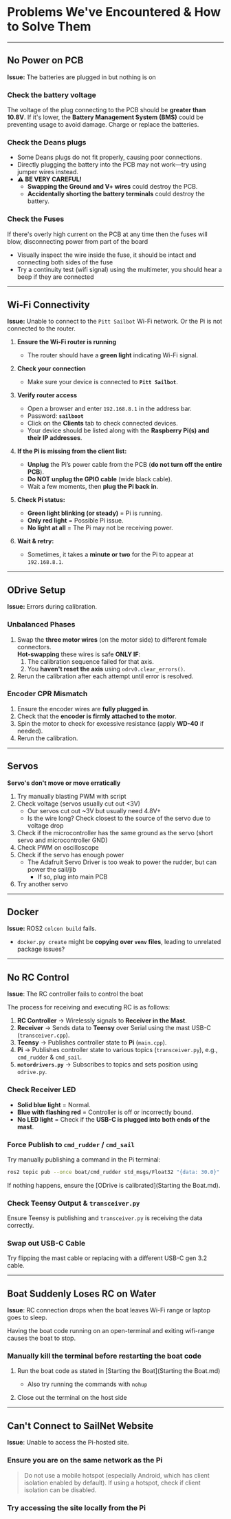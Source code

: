 # Problems We've Encountered & How to Solve Them  

---

## No Power on PCB
**Issue:** The batteries are plugged in but nothing is on

### Check the battery voltage
The voltage of the plug connecting to the PCB should be **greater than 10.8V**. If it's lower, the **Battery Management System (BMS)** could be preventing usage to avoid damage. Charge or replace the batteries.

### Check the Deans plugs  
- Some Deans plugs do not fit properly, causing poor connections.  
- Directly plugging the battery into the PCB may not work—try using jumper wires instead.  
- **⚠️ BE VERY CAREFUL!**  
   - **Swapping the Ground and V+ wires** could destroy the PCB.  
   - **Accidentally shorting the battery terminals** could destroy the battery.  

### Check the Fuses
If there's overly high current on the PCB at any time then the fuses will blow, disconnecting power from part of the board
- Visually inspect the wire inside the fuse, it should be intact and connecting both sides of the fuse
- Try a continuity test (wifi signal) using the multimeter, you should hear a beep if they are connected
  
---

## Wi-Fi Connectivity  
**Issue:** Unable to connect to the `Pitt Sailbot` Wi-Fi network. Or the Pi is not connected to the router.

1. **Ensure the Wi-Fi router is running**  
   - The router should have a **green light** indicating Wi-Fi signal.  

2. **Check your connection**  
   - Make sure your device is connected to **`Pitt Sailbot`**.  

3. **Verify router access**  
   - Open a browser and enter `192.168.8.1` in the address bar.  
   - Password: **`sailboot`**  
   - Click on the **Clients** tab to check connected devices.  
   - Your device should be listed along with the **Raspberry Pi(s) and their IP addresses**.  

4. **If the Pi is missing from the client list:**  
   - **Unplug** the Pi’s power cable from the PCB (**do not turn off the entire PCB**).  
   - **Do NOT unplug the GPIO cable** (wide black cable).  
   - Wait a few moments, then **plug the Pi back in**.  

5. **Check Pi status:**  
   - **Green light blinking (or steady)** = Pi is running.  
   - **Only red light** = Possible Pi issue.  
   - **No light at all** = The Pi may not be receiving power.  

6. **Wait & retry:**  
   - Sometimes, it takes a **minute or two** for the Pi to appear at `192.168.8.1`.  

---

## ODrive Setup  
**Issue:** Errors during calibration.  

### Unbalanced Phases
1. Swap the **three motor wires** (on the motor side) to different female connectors.  
**Hot-swapping** these wires is safe **ONLY IF**:  
    1. The calibration sequence failed for that axis.  
    2. You **haven't reset the axis** using `odrv0.clear_errors()`.  
2. Rerun the calibration after each attempt until error is resolved.

### Encoder CPR Mismatch
1. Ensure the encoder wires are **fully plugged in**.  
2. Check that the **encoder is firmly attached to the motor**.  
3. Spin the motor to check for excessive resistance (apply **WD-40** if needed).  
4. Rerun the calibration.  

---

## Servos
**Servo's don't move or move erratically**
1. Try manually blasting PWM with script
2. Check voltage (servos usually cut out <3V)
   - Our servos cut out ~3V but usually need 4.8V+
   - Is the wire long? Check closest to the source of the servo due to voltage drop
3. Check if the microcontroller has the same ground as the servo (short servo and microcontroller GND)
4. Check PWM on oscilloscope
5. Check if the servo has enough power
   - The Adafruit Servo Driver is too weak to power the rudder, but can power the sail/jib
     - If so, plug into main PCB
6. Try another servo

---

## Docker  
**Issue:** ROS2 `colcon build` fails.  

- `docker.py create` might be **copying over `venv` files**, leading to unrelated package issues?

---

## No RC Control  
**Issue**: The RC controller fails to control the boat

The process for receiving and executing RC is as follows:

1. **RC Controller** → Wirelessly signals to **Receiver in the Mast**.  
2. **Receiver** → Sends data to **Teensy** over Serial using the mast USB-C (`transceiver.cpp`).  
3. **Teensy** → Publishes controller state to **Pi** (`main.cpp`).  
4. **Pi** → Publishes controller state to various topics (`transceiver.py`), e.g., `cmd_rudder` & `cmd_sail`.  
5. **`motordrivers.py`** → Subscribes to topics and sets position using `odrive.py`.  

### Check Receiver LED
- **Solid blue light** = Normal.  
- **Blue with flashing red** = Controller is off or incorrectly bound.  
- **No LED light** = Check if the **USB-C is plugged into both ends of the mast**.  

### Force Publish to `cmd_rudder` / `cmd_sail`

Try manually publishing a command in the Pi terminal:  
```sh
ros2 topic pub --once boat/cmd_rudder std_msgs/Float32 "{data: 30.0}"
```

If nothing happens, ensure the [ODrive is calibrated](Starting the Boat.md).


### Check Teensy Output & `transceiver.py`
Ensure Teensy is publishing and `transceiver.py` is receiving the data correctly.

### Swap out USB-C Cable
Try flipping the mast cable or replacing with a different USB-C gen 3.2 cable.

---

## Boat Suddenly Loses RC on Water
**Issue**: RC connection drops when the boat leaves Wi-Fi range or laptop goes to sleep.

Having the boat code running on an open-terminal and exiting wifi-range causes the boat to stop.

### Manually kill the terminal before restarting the boat code
1. Run the boat code as stated in [Starting the Boat](Starting the Boat.md)

   - Also try running the commands with `nohup`
  
2. Close out the terminal on the host side

---

## Can't Connect to SailNet Website
**Issue**: Unable to access the Pi-hosted site.

### Ensure you are on the same network as the Pi

> Do not use a mobile hotspot (especially Android, which has client isolation enabled by default). If using a hotspot, check if client isolation can be disabled.

### Try accessing the site locally from the Pi
